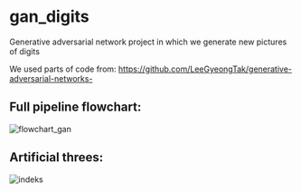 # gan_digits
Generative adversarial network project in which we generate new pictures of digits

We used parts of code from: https://github.com/LeeGyeongTak/generative-adversarial-networks-

## Full pipeline flowchart:

![flowchart_gan](https://user-images.githubusercontent.com/41793223/81408573-c1e0f700-913d-11ea-8343-10fedbcf7a73.JPG)

## Artificial threes:

![indeks](https://user-images.githubusercontent.com/41793223/81408656-ee950e80-913d-11ea-837e-99ff1f247fac.jpg)
